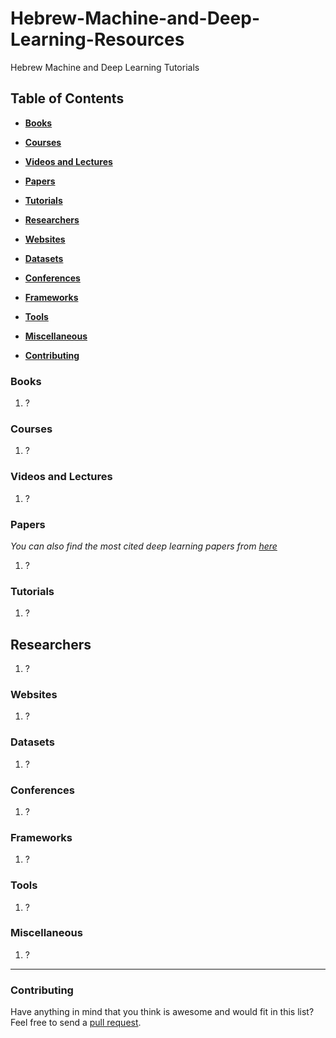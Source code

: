 # Hebrew-Machine-and-Deep-Learning-Resources
Hebrew Machine and Deep Learning Tutorials

## Table of Contents

* **[Books](#books)**

* **[Courses](#courses)**  

* **[Videos and Lectures](#videos-and-lectures)**  

* **[Papers](#papers)**  

* **[Tutorials](#tutorials)**  

* **[Researchers](#researchers)**  

* **[Websites](#websites)**  

* **[Datasets](#datasets)**

* **[Conferences](#Conferences)**

* **[Frameworks](#frameworks)**  

* **[Tools](#tools)**  

* **[Miscellaneous](#miscellaneous)**  

* **[Contributing](#contributing)**  


### Books

1.  ?

### Courses

1.  ?

### Videos and Lectures

1.  ?

### Papers
*You can also find the most cited deep learning papers from [here](https://github.com/terryum/awesome-deep-learning-papers)*

1.  ?

### Tutorials

1.  ?

## Researchers

1. ?


### Websites

1.  ?

### Datasets

1.  ?

### Conferences

1. ?

### Frameworks

1.  ?

### Tools

1.  ?

### Miscellaneous

1.  ?

-----
### Contributing
Have anything in mind that you think is awesome and would fit in this list? Feel free to send a [pull request](https://github.com/ashara12/awesome-deeplearning/pulls).
